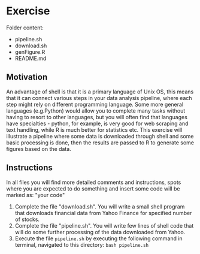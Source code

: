 # Exercise

Folder content:
- pipeline.sh 
- download.sh 
- genFigure.R 
- README.md


## Motivation

An advantage of shell is that it is a primary language of Unix OS, this means that it can connect various steps in your data analysis pipeline, where each step might rely on different programming language. Some more general languages (e.g.Python) would allow you to complete many tasks without having to resort to other languages, but you will often find that languages have specialties - python, for example, is very good for web scraping and text handling, while R is much better for statistics etc. This exercise will illustrate a pipeline where some data is downloaded through shell and some basic processing is done, then the results are passed to R to generate some figures based on the data.


## Instructions 

In all files you will find more detailed comments and instructions, spots where you are expected to do something and insert some code will be marked as: "your code"

1. Complete the file "download.sh". You will write a small shell program that downloads financial data from Yahoo Finance for specified number of stocks. 
2. Complete the file "pipeline.sh". You will write few lines of shell code that will do some further processing of the data downloaded from Yahoo.
3. Execute the file `pipeline.sh` by executing the following command in terminal, navigated to this directory:  `bash pipeline.sh`
